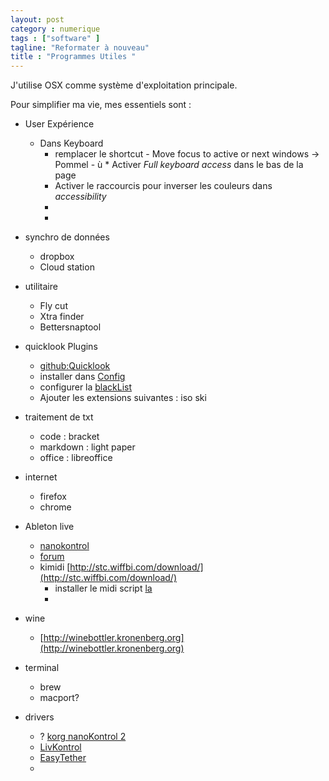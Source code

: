 ```yaml
---
layout: post  
category : numerique  
tags : ["software" ]  
tagline: "Reformater à nouveau"  
title : "Programmes Utiles "
---
```


J'utilise OSX comme système d'exploitation principale.

Pour simplifier ma vie,  mes essentiels sont :

* User Expérience 
	* Dans Keyboard 
		* remplacer le shortcut - Move focus to active or next windows -> Pommel - ù 		* Activer *Full keyboard access* dans le bas de la page 
		* Activer le raccourcis pour inverser les couleurs dans *accessibility*
		* 
		*  
 
* synchro de données
	* dropbox
	* Cloud station

* utilitaire 
	* Fly cut
	* Xtra finder
	* Bettersnaptool

* quicklook Plugins
	* [github:Quicklook](https://github.com/whomwah/qlstephen/downloads)		 	
	* installer dans [Config](/Library/Quicklook)
	* configurer la [blackList](/Library/QuickLook/QLStephen.qlgenerator/Contents/Resources/QLStephenExtensionsBlackList.plist)
	* Ajouter les extensions suivantes :  iso ski 

* traitement de txt 
	* code : bracket
	* markdown : light paper
	* office : libreoffice

* internet
	* firefox
	* chrome

	
* Ableton live 	 	
	* [nanokontrol](https://github.com/gluon/AbletonLive9_RemoteScripts/tree/master/nanoKontrol)
	* [forum](https://forum.ableton.com/viewtopic.php?f=1&t=193316https://forum.ableton.com/viewtopic.php?f=1&t=193316)
	* kimidi [http://stc.wiffbi.com/download/](http://stc.wiffbi.com/download/)
		* installer le midi script [la](/Applications/Ableton%20Live%209%20Suite.app/Contents/App-Resources/MIDI%20Remote%20Scripts) 
		*   	

* wine 
	* [http://winebottler.kronenberg.org](http://winebottler.kronenberg.org)

	
* terminal 
	* brew
	* macport? 	



* drivers 
	* ? [korg nanoKontrol 2](http://i.korg.com/SupportPage.aspx?productid=596)
	* [LivKontrol](https://www.livkontrol.com/downloads/free?os=osx&platform=android) 	 	
	* [EasyTether](http://www.mobile-stream.com/easytether/drivers.html)
	* 